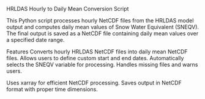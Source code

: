 HRLDAS Hourly to Daily Mean Conversion Script


This Python script processes hourly NetCDF files from the HRLDAS model output and computes daily mean values of Snow Water Equivalent (SNEQV). The final output is saved as a NetCDF file containing daily mean values over a specified date range.

Features Converts hourly HRLDAS NetCDF files into daily mean NetCDF files. Allows users to define custom start and end dates. Automatically selects the SNEQV variable for processing. Handles missing files and warns users.

Uses xarray for efficient NetCDF processing. Saves output in NetCDF format with proper time dimensions.
